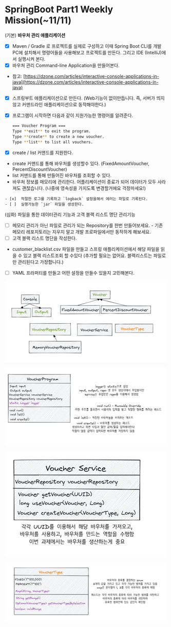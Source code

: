 # SpringBoot Part1 Weekly Mission(~11/11)

  (기본) **바우처 관리 애플리케이션**

 - [x]  Maven / Gradle 로 프로젝트를 실제로 구성하고 이때 Spring Boot CLI를 개발PC에 설치해서 명령어들을 사용해보고 프로젝트를 만든다. 그리고 IDE (IntelliJ)에서 실행시켜 본다.
 - [x]  바우처 관리 Command-line Application을 만들어본다.
 - 참고: [https://dzone.com/articles/interactive-console-applications-in-java](https://dzone.com/articles/interactive-console-applications-in-java)
 - [x]  스프링부트 애플리케이션으로 만든다. (Web기능이 없이만듭니다. 즉, 서버가 띄지 않고 커맨드라인 애플리케이션으로 동작해야한다.)
 - [x]  프로그램이 시작하면 다음과 같이 지원가능한 명령어를 알려준다.

       ```bash
       === Voucher Program ===
       Type **exit** to exit the program.
       Type **create** to create a new voucher.
       Type **list** to list all vouchers.
       ```

 - [x]  create / list 커맨드를 지원한다.
   - create 커맨드를 통해 바우처를 생성할수 있다. (FixedAmountVoucher, PercentDiscountVoucher)
   - list 커맨드를 통해 만들어진 바우처를 조회할 수 있다.
   - 바우처 정보를 매모리에 관리한다. 어플리케이션이 종료가 되어 데이터가 모두 사라져도 괜찮습니다. (나중에 영속성을 가지도록 변경할거에요 걱정마세요!)

    - [x]  적절한 로그를 기록하고 `logback` 설정을해서 에러는 파일로 기록된다.
    - [ ]  실행가능한 `jar` 파일을 생성한다.

  (심화) 파일을 통한 데이터관리 기능과 고객 블랙 리스트 명단 관리기능

- [ ]  메모리 관리가 아닌 파일로 관리가 되는 Repository를 한번 만들어보세요.
        - 기존 메모리 레포지토리는 지우지 말고 개발 프로파일에서만 동작하게 해보세요.
- [ ]  고객 블랙 리스트 명단을 작성한다.
- customer_blacklist.csv 파일을 만들고 스프링 애플리케이션에서 해당 파일을 읽을 수 있고 블랙 리스트조회 할 수있다 (추가할 필요는 없어요. 블랙리스트는 파일로만 관리된다고 가정합니다.)
- [ ]  YAML 프라퍼티를 만들고 어떤 설정을 만들수 있을지 고민해본다.



![src/main/resources/images/Class_Diagram.png](src/main/resources/images/Class_Diagram.png)

![src/main/resources/images/VoucherProgram.png](src/main/resources/images/VoucherProgram.png)

![src/main/resources/images/VoucherService.png](src/main/resources/images/VoucherService.png)

![src/main/resources/images/VoucherType.png](src/main/resources/images/VoucherType.png)





